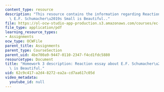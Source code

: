 ```yaml
---
content_type: resource
description: "This resource contains the information regarding Reaction essay about\
  \ E.F. Schumacher\u2019s Small is Beautiful.."
file: https://ol-ocw-studio-app-production.s3.amazonaws.com/courses/ec-701j-d-lab-i-development-fall-2009/62c9c417a2d48272ea2acd7aa617c05d_MITEC_701JF09_hw3.pdf
file_type: application/pdf
learning_resource_types:
- Assignments
ocw_type: OCWFile
parent_title: Assignments
parent_type: CourseSection
parent_uid: 4be700a9-9447-0110-2347-f4cd1fdc5880
resourcetype: Document
title: "Homework 3 description: Reaction essay about E.F. Schumacher\u2019s Small\
  \ is Beautiful."
uid: 62c9c417-a2d4-8272-ea2a-cd7aa617c05d
video_metadata:
  youtube_id: null
---
```

